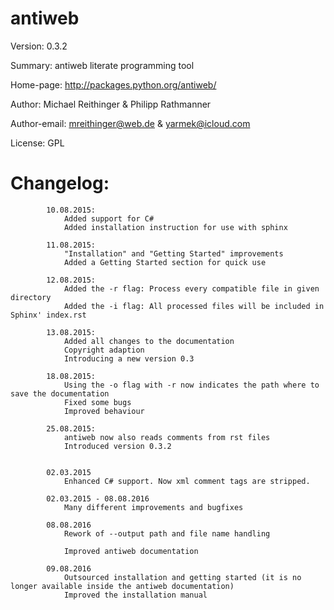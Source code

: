 # antiweb

Version: 0.3.2

Summary: antiweb literate programming tool

Home-page: http://packages.python.org/antiweb/

Author: Michael Reithinger & Philipp Rathmanner

Author-email: mreithinger@web.de & yarmek@icloud.com

License: GPL

# Changelog:

			10.08.2015:
				Added support for C#
				Added installation instruction for use with sphinx
			
			11.08.2015:
				"Installation" and "Getting Started" improvements
				Added a Getting Started section for quick use
			
			12.08.2015:
				Added the -r flag: Process every compatible file in given directory
				Added the -i flag: All processed files will be included in Sphinx' index.rst
			
			13.08.2015:
				Added all changes to the documentation
				Copyright adaption
				Introducing a new version 0.3
			
			18.08.2015:
				Using the -o flag with -r now indicates the path where to save the documentation
				Fixed some bugs
				Improved behaviour

			25.08.2015:
				antiweb now also reads comments from rst files
				Introduced version 0.3.2
                
                
            02.03.2015
                Enhanced C# support. Now xml comment tags are stripped.

            02.03.2015 - 08.08.2016
                Many different improvements and bugfixes
	
            08.08.2016
                Rework of --output path and file name handling
        
                Improved antiweb documentation
    
            09.08.2016
                Outsourced installation and getting started (it is no longer available inside the antiweb documentation)
                Improved the installation manual